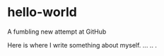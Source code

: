 # hello-world
A fumbling new attempt at GitHub

Here is where I write something about myself. 
...
..
.
